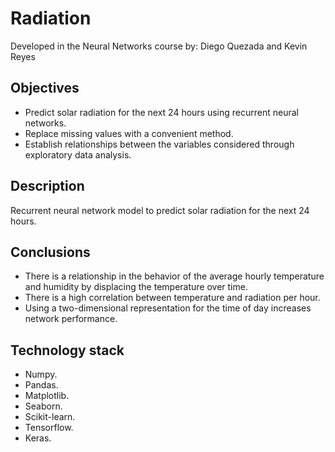 # Radiation
Developed in the Neural Networks course by: Diego Quezada and Kevin Reyes
## Objectives
- Predict solar radiation for the next 24 hours using recurrent neural networks.
- Replace missing values with a convenient method.
- Establish relationships between the variables considered through exploratory data analysis.

## Description
Recurrent neural network model to predict solar radiation for the next 24 hours.

## Conclusions
- There is a relationship in the behavior of the average hourly temperature and humidity by displacing the temperature over time.
- There is a high correlation between temperature and radiation per hour.
- Using a two-dimensional representation for the time of day increases network performance.

## Technology stack
- Numpy.
- Pandas.
- Matplotlib.
- Seaborn.
- Scikit-learn.
- Tensorflow.
- Keras.